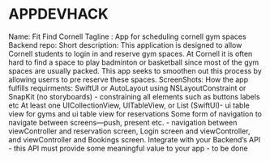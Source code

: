 # APPDEVHACK
Name: Fit Find Cornell 
Tagline : App for scheduling cornell gym spaces
Backend repo:
Short description: This application is designed to allow Cornell students to login in and reserve gym spaces. At Cornell it is often hard to find a space to play badminton or basketball since most of the gym spaces are usually packed. This app seeks to smoothen out this process by allowing userrs to pre reserve these spaces.
ScreenShots: 
How the app fulfills requirments:
SwiftUI or AutoLayout using NSLayoutConstraint or SnapKit (no storyboards) - constraining all elements such as buttons labels etc
At least one UICollectionView, UITableView, or List (SwiftUI)- ui table view for gyms and ui table view for reservations
Some form of navigation to navigate between screens—push, present etc. - navigation between viewController and reservation screen, Login screen and viewController, and viewController and Bookings screen.
Integrate with your Backend’s API - this API must provide some meaningful value to your app - to be done 



